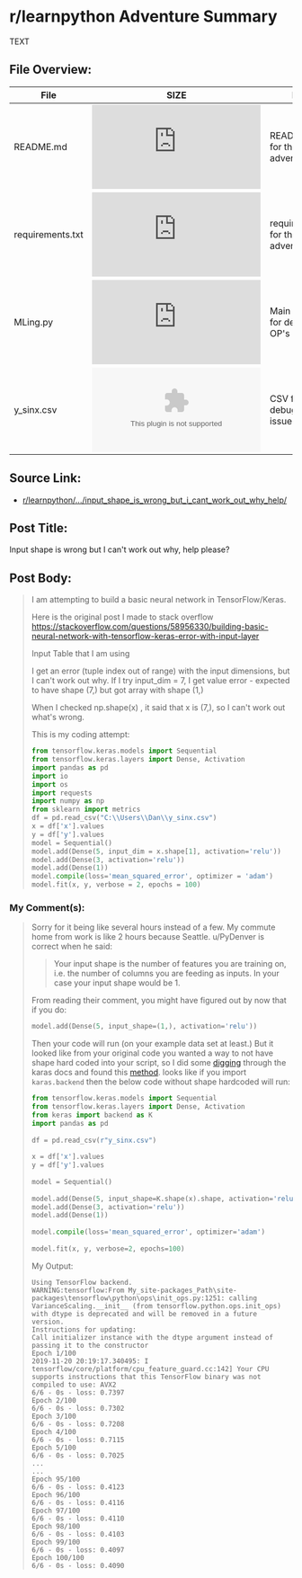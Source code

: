 # r/learnpython Adventure Summary
  TEXT

## File Overview:
  File | SIZE | BRIEF
--- | --- | ---
README.md | ![GitHub file size in bytes](https://img.shields.io/github/size/Phillyclause89/reddit_scripts/input_shape_is_wrong_but_i_cant_work_out_why_help/README.md?style=plastic) | README.md file for this adventure.
requirements.txt | ![GitHub file size in bytes](https://img.shields.io/github/size/Phillyclause89/reddit_scripts/input_shape_is_wrong_but_i_cant_work_out_why_help/requirements.txt?style=plastic) | requirements.txt for this adventure.
MLing.py | ![GitHub file size in bytes](https://img.shields.io/github/size/Phillyclause89/reddit_scripts/input_shape_is_wrong_but_i_cant_work_out_why_help/MLing.py?style=plastic) | Main python file for debugging OP's issue
y_sinx.csv | ![GitHub file size in bytes](https://img.shields.io/github/size/Phillyclause89/reddit_scripts/input_shape_is_wrong_but_i_cant_work_out_why_help/y_sinx.csv?style=plastic) | CSV file for debugging OP's issue
  
## Source Link:
  * [ r/learnpython/.../input_shape_is_wrong_but_i_cant_work_out_why_help/ ]( https://www.reddit.com/r/learnpython/comments/dz64kt/input_shape_is_wrong_but_i_cant_work_out_why_help/ )
  
## Post Title:
  Input shape is wrong but I can't work out why, help please?
  
## Post Body:
  > I am attempting to build a basic neural network in TensorFlow/Keras.
  > 
  > Here is the original post I made to stack overflow https://stackoverflow.com/questions/58956330/building-basic-neural-network-with-tensorflow-keras-error-with-input-layer
  > 
  > Input Table that I am using
  > 
  > I get an error (tuple index out of range) with the input dimensions, but I can't work out why. If I try input_dim = 7, I get value error - expected to have shape (7,) but got array with shape (1,)
  > 
  > When I checked np.shape(x) , it said that x is (7,), so I can't work out what's wrong.
  > 
  > This is my coding attempt:
  > ```Python   
  > from tensorflow.keras.models import Sequential 
  > from tensorflow.keras.layers import Dense, Activation 
  > import pandas as pd 
  > import io 
  > import os 
  > import requests 
  > import numpy as np 
  > from sklearn import metrics  
  > df = pd.read_csv("C:\\Users\\Dan\\y_sinx.csv")  
  > x = df['x'].values 
  > y = df['y'].values  
  > model = Sequential() 
  > model.add(Dense(5, input_dim = x.shape[1], activation='relu')) 
  > model.add(Dense(3, activation='relu')) 
  > model.add(Dense(1)) 
  > model.compile(loss='mean_squared_error', optimizer = 'adam') 
  > model.fit(x, y, verbose = 2, epochs = 100)
  > ```
  

### My Comment(s):
  > Sorry for it being like several hours instead of a few. My commute home from work is like 2 hours because Seattle. u/PyDenver is correct when he said:
  > 
  > > Your input shape is the number of features you are training on, i.e. the number of columns you are feeding as inputs. In your case your input shape would be 1.
  > 
  > From reading their comment, you might have figured out by now that if you do:
  > ```Python
  > model.add(Dense(5, input_shape=(1,), activation='relu'))
  > ```
  > Then your code will run (on your example data set at least.) But it looked like from your original code you wanted a way to not have shape hard coded into your script, so I did some [digging](https://keras.io/search.html?q=shape) through the karas docs and found this [method](https://keras.io/backend/#shape). looks like if you import `karas.backend` then the below code without shape hardcoded will run:
  > ```Python
  > from tensorflow.keras.models import Sequential
  > from tensorflow.keras.layers import Dense, Activation
  > from keras import backend as K
  > import pandas as pd
  >   
  > df = pd.read_csv(r"y_sinx.csv")
  >   
  > x = df['x'].values
  > y = df['y'].values
  >   
  > model = Sequential()
  >   
  > model.add(Dense(5, input_shape=K.shape(x).shape, activation='relu'))
  > model.add(Dense(3, activation='relu'))
  > model.add(Dense(1))
  >   
  > model.compile(loss='mean_squared_error', optimizer='adam')
  >   
  > model.fit(x, y, verbose=2, epochs=100)
  > ```
  > My Output:
  > ```
  > Using TensorFlow backend.
  > WARNING:tensorflow:From My_site-packages_Path\site-packages\tensorflow\python\ops\init_ops.py:1251: calling VarianceScaling.__init__ (from tensorflow.python.ops.init_ops) with dtype is deprecated and will be removed in a future version.
  > Instructions for updating:
  > Call initializer instance with the dtype argument instead of passing it to the constructor
  > Epoch 1/100
  > 2019-11-20 20:19:17.340495: I tensorflow/core/platform/cpu_feature_guard.cc:142] Your CPU supports instructions that this TensorFlow binary was not compiled to use: AVX2
  > 6/6 - 0s - loss: 0.7397
  > Epoch 2/100
  > 6/6 - 0s - loss: 0.7302
  > Epoch 3/100
  > 6/6 - 0s - loss: 0.7208
  > Epoch 4/100
  > 6/6 - 0s - loss: 0.7115
  > Epoch 5/100
  > 6/6 - 0s - loss: 0.7025
  > ...
  > ...
  > Epoch 95/100
  > 6/6 - 0s - loss: 0.4123
  > Epoch 96/100
  > 6/6 - 0s - loss: 0.4116
  > Epoch 97/100
  > 6/6 - 0s - loss: 0.4110
  > Epoch 98/100
  > 6/6 - 0s - loss: 0.4103
  > Epoch 99/100
  > 6/6 - 0s - loss: 0.4097
  > Epoch 100/100
  > 6/6 - 0s - loss: 0.4090
  > ```
